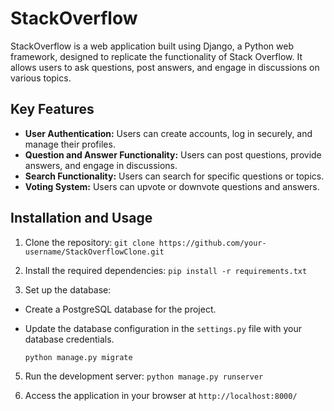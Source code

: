 # StackOverflow 

StackOverflow is a web application built using Django, a Python web framework, designed to replicate the functionality of Stack Overflow. It allows users to ask questions, post answers, and engage in discussions on various topics.



## Key Features
- **User Authentication:** Users can create accounts, log in securely, and manage their profiles.
- **Question and Answer Functionality:** Users can post questions, provide answers, and engage in discussions.
- **Search Functionality:** Users can search for specific questions or topics.
- **Voting System:** Users can upvote or downvote questions and answers.

## Installation and Usage
1. Clone the repository:
`git clone https://github.com/your-username/StackOverflowClone.git`

2. Install the required dependencies:
`pip install -r requirements.txt`

3. Set up the database:
 - Create a PostgreSQL database for the project.
 - Update the database configuration in the `settings.py` file with your database credentials.
   
    `python manage.py migrate`

5. Run the development server:
`python manage.py runserver`


6. Access the application in your browser at
`http://localhost:8000/`








